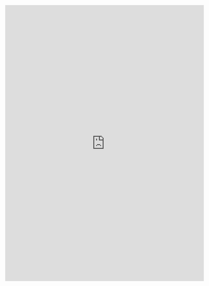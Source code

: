 <iframe src="https://docs.google.com/forms/d/e/1FAIpQLSdKoxdd8YAnpdTYMDme8IJTKVHFHg5NSiF38ghxZdEPEdCzNQ/viewform?embedded=true" width="640" height="891" frameborder="0" marginheight="0" marginwidth="0">Loading…</iframe>
